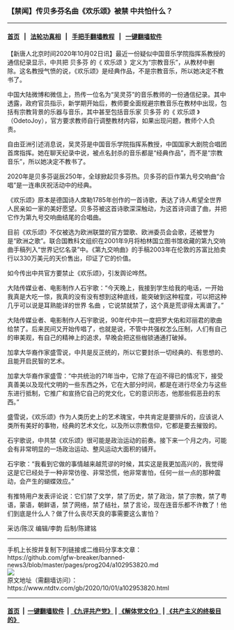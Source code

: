 ### 【禁闻】传贝多芬名曲《欢乐颂》被禁 中共怕什么？
------------------------

#### [首页](https://github.com/gfw-breaker/banned-news3/blob/master/README.md) &nbsp;&nbsp;|&nbsp;&nbsp; [法轮功真相](https://github.com/begood0513/basic/blob/master/README.md)  &nbsp;&nbsp;|&nbsp;&nbsp; [手把手翻墙教程](https://github.com/gfw-breaker/guides/wiki)  &nbsp;&nbsp;|&nbsp;&nbsp; [一键翻墙软件](https://github.com/gfw-breaker/nogfw/blob/master/README.md)  



<div><div class="post_content" itemprop="articleBody">
 <p>
  【新唐人北京时间2020年10月02日讯】最近一份疑似中国音乐学院指挥系教授的通信纪录显示，中共把
  <ok href="https://www.ntdtv.com/gb/贝多芬.htm">
   贝多芬
  </ok>
  的《
  <ok href="https://www.ntdtv.com/gb/欢乐颂.htm">
   欢乐颂
  </ok>
  》定义为“宗教音乐”，从教材中删除。这名教授气愤的说，《欢乐颂》是经典作品，不是宗教音乐，所以她决定不教书了。
 </p>
 <p>
  中国大陆微博和微信上，热传一位名为“吴灵芬”的音乐教师的一份通信纪录。其中透露，政府官员指示，新学期开始后，教师要全面规避宗教音乐在教材中出现，包括有宗教背景的乐器与音乐，其中甚至包括音乐家
  <ok href="https://www.ntdtv.com/gb/贝多芬.htm">
   贝多芬
  </ok>
  的《
  <ok href="https://www.ntdtv.com/gb/欢乐颂.htm">
   欢乐颂
  </ok>
  》（OdetoJoy），官方要求教师自行调整教材内容，如果出现问题，教师个人负责。
 </p>
 <p>
  自由亚洲引述消息说，吴灵芬是中国音乐学院指挥系教授，中国国家大剧院合唱团首席指挥。她在聊天纪录中说，被点名封杀的音乐都是“经典作品”，而不是“宗教音乐”，所以她决定不教书了。
 </p>
 <p>
  2020年是贝多芬诞辰250年，全球掀起贝多芬热。贝多芬的巨作第九号交响曲“合唱”是一连串庆祝活动中的经典。
 </p>
 <p>
  《欢乐颂》原本是德国诗人席勒1785年创作的一首诗歌，表达了诗人希望全世界人民亲如一家的美好愿望。贝多芬被这首诗歌深深触动，为这首诗词谱了曲，并把它作为第九号交响曲结尾的合唱曲。
 </p>
 <p>
  目前《欢乐颂》不仅被选为欧洲联盟的官方盟歌、欧洲委员会会歌，还被誉为是“欧洲之歌”。联合国教科文组织在2001年9月将柏林国立图书馆收藏的第九交响曲手稿列入“世界记忆名录”中。《第九交响曲》的手稿2003年在伦敦的苏富比拍卖行以330万美元的天价售出，印证了它的价值。
 </p>
 <p>
  如今传出中共官方要禁止《欢乐颂》，引发舆论哗然。
 </p>
 <p>
  大陆传媒业者、电影制作人石宇歌：“今天晚上，我接到学生给我的电话，一开始我真是大吃一惊，我真的没有没有想到这种底线，能突破到这种程度，可以把这种几乎可以说是耳熟能详的世界
  <ok href="https://www.ntdtv.com/gb/名曲.htm">
   名曲
  </ok>
  ，它说禁就禁了，这个真是荒谬得太离谱了。”
 </p>
 <p>
  大陆传媒业者、电影制作人石宇歌说，90年代中共一度把罗大佑和邓丽君的歌曲给禁了。后来民间又开始传唱了，也就是说，不管中共强权怎么压制，人们有自己的审美观，有自己的精神上的追求，早晚会把这些枷锁通通打破掉。
 </p>
 <p>
  加拿大华裔作家盛雪说，中共是反正统的，所以它要封杀一切经典的、有思想的、且能开启民智的艺术。
 </p>
 <p>
  加拿大华裔作家盛雪：“中共统治的71年当中，它除了在迫不得已的情况下，接受真善美以及现代文明的一些东西之外，它在大部分时间，都是在进行尽全力与这些东进行抵制，它推广和宣扬它自己的党文化，它的意识形态，他那些假恶丑的东西。”
 </p>
 <p>
  盛雪说，《欢乐颂》作为人类历史上的艺术瑰宝，中共肯定是要排斥的，应该说人类所有美好的事物，经典的艺术文化，以及所以宗教信仰，它都是要去摧毁的。
 </p>
 <p>
  石宇歌说，中共禁《欢乐颂》很可能是政治运动的前奏。接下来一个月之内，可能会有非常明显的一场政治运动、整风运动大面积的铺开。
 </p>
 <p>
  石宇歌：“我看到它做的事情越来越荒谬的时候，其实这是我更加高兴的，我觉得这是它已经处于一种非常彷徨、非常恐慌，他非常害怕，任何一丝一点的那种震动，会产生的蝴蝶效应。”
 </p>
 <p>
  有推特用户发表评论说：它们禁了文学，禁了历史，禁了政治，禁了宗教，禁了粤语，蒙语，朝鲜语，禁了网络，禁了结社，禁了言论，现在连音乐都不许教了！他们到底是什么人？做了什么丧尽天良的事需要这么害怕？
 </p>
 <p>
  采访/陈汉 编辑/李韵 后制/陈建铭
 </p>
 <div class="single_ad">
 </div>
</div>
</div>
<hr/>
手机上长按并复制下列链接或二维码分享本文章：<br/>
https://github.com/gfw-breaker/banned-news3/blob/master/pages/prog204/a102953820.md <br/>
<a href='https://github.com/gfw-breaker/banned-news3/blob/master/pages/prog204/a102953820.md'><img src='https://github.com/gfw-breaker/banned-news3/blob/master/pages/prog204/a102953820.md.png'/></a> <br/>
原文地址（需翻墙访问）：https://www.ntdtv.com/gb/2020/10/01/a102953820.html


------------------------
#### [首页](https://github.com/gfw-breaker/banned-news3/blob/master/README.md) &nbsp;|&nbsp; [一键翻墙软件](https://github.com/gfw-breaker/nogfw/blob/master/README.md) &nbsp;| [《九评共产党》](https://github.com/gfw-breaker/9ping.md/blob/master/README.md#九评之一评共产党是什么) | [《解体党文化》](https://github.com/gfw-breaker/jtdwh.md/blob/master/README.md) | [《共产主义的终极目的》](https://github.com/gfw-breaker/gczydzjmd.md/blob/master/README.md)


<img src='http://gfw-breaker.win/banned-news3/pages/prog204/a102953820.md' width='0px' height='0px'/>